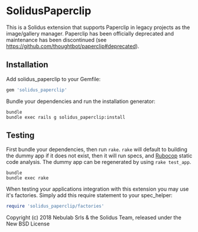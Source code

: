 SolidusPaperclip
================

This is a Solidus extension that supports Paperclip in legacy projects as the image/gallery manager. Paperclip has been officially deprecated and maintenance has been discontinued (see https://github.com/thoughtbot/paperclip#deprecated).

Installation
------------

Add solidus_paperclip to your Gemfile:

```ruby
gem 'solidus_paperclip'
```

Bundle your dependencies and run the installation generator:

```shell
bundle
bundle exec rails g solidus_paperclip:install
```

Testing
-------

First bundle your dependencies, then run `rake`. `rake` will default to building the dummy app if it does not exist, then it will run specs, and [Rubocop](https://github.com/bbatsov/rubocop) static code analysis. The dummy app can be regenerated by using `rake test_app`.

```shell
bundle
bundle exec rake
```

When testing your applications integration with this extension you may use it's factories.
Simply add this require statement to your spec_helper:

```ruby
require 'solidus_paperclip/factories'
```

Copyright (c) 2018 Nebulab Srls & the Solidus Team, released under the New BSD License

